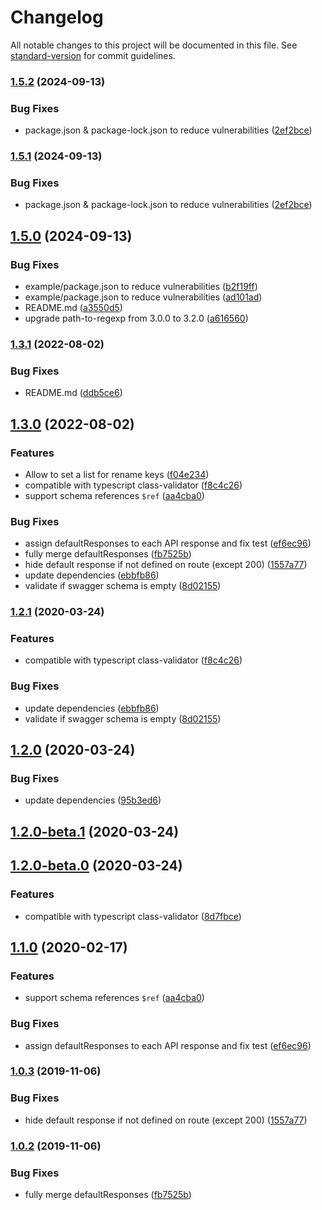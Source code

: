 # Changelog

All notable changes to this project will be documented in this file. See [standard-version](https://github.com/conventional-changelog/standard-version) for commit guidelines.

### [1.5.2](https://github.com/Igor-lkm/koa-joi-router-docs-v2/compare/v1.5.0...v1.5.2) (2024-09-13)


### Bug Fixes

* package.json & package-lock.json to reduce vulnerabilities ([2ef2bce](https://github.com/Igor-lkm/koa-joi-router-docs-v2/commit/2ef2bce19f941bf2f27a0924e393ead2c4a3446a))

### [1.5.1](https://github.com/Igor-lkm/koa-joi-router-docs-v2/compare/v1.5.0...v1.5.1) (2024-09-13)


### Bug Fixes

* package.json & package-lock.json to reduce vulnerabilities ([2ef2bce](https://github.com/Igor-lkm/koa-joi-router-docs-v2/commit/2ef2bce19f941bf2f27a0924e393ead2c4a3446a))

## [1.5.0](https://github.com/Igor-lkm/koa-joi-router-docs-v2/compare/v1.3.1...v1.5.0) (2024-09-13)


### Bug Fixes

* example/package.json to reduce vulnerabilities ([b2f19ff](https://github.com/Igor-lkm/koa-joi-router-docs-v2/commit/b2f19ff84eada18aadba97a05055ef87d6ff0615))
* example/package.json to reduce vulnerabilities ([ad101ad](https://github.com/Igor-lkm/koa-joi-router-docs-v2/commit/ad101ad1ce7fcfcf924b66ecb56fdd1e1ce95621))
* README.md ([a3550d5](https://github.com/Igor-lkm/koa-joi-router-docs-v2/commit/a3550d56c176fcf90e6422cf8ed7f735040ad3fa))
* upgrade path-to-regexp from 3.0.0 to 3.2.0 ([a616560](https://github.com/Igor-lkm/koa-joi-router-docs-v2/commit/a61656097a61812fc8a79370bfe259fb92681724))

### [1.3.1](https://github.com/Igor-lkm/koa-joi-router-docs-v2/compare/v1.3.0...v1.3.1) (2022-08-02)


### Bug Fixes

* README.md ([ddb5ce6](https://github.com/Igor-lkm/koa-joi-router-docs-v2/commit/ddb5ce69178b6fdb8bfede621c781e7e9b6f8916))

## [1.3.0](https://github.com/Igor-lkm/koa-joi-router-docs-v2/compare/v0.1.9...v1.3.0) (2022-08-02)


### Features

* Allow to set a list for rename keys ([f04e234](https://github.com/Igor-lkm/koa-joi-router-docs-v2/commit/f04e2343cf4461e4f2041ada01a9342691cba003))
* compatible with typescript class-validator ([f8c4c26](https://github.com/Igor-lkm/koa-joi-router-docs-v2/commit/f8c4c26237bf54880e7ec35c9d44e25222c167ee))
* support schema references `$ref` ([aa4cba0](https://github.com/Igor-lkm/koa-joi-router-docs-v2/commit/aa4cba04b747b2467746518334a880c643cb41c7))


### Bug Fixes

* assign defaultResponses to each API response and fix test ([ef6ec96](https://github.com/Igor-lkm/koa-joi-router-docs-v2/commit/ef6ec9620c2bdeb95e86abc8d81b6e385b69bf07))
* fully merge defaultResponses ([fb7525b](https://github.com/Igor-lkm/koa-joi-router-docs-v2/commit/fb7525b07c0d2855924a33b73d1bd65b545782bd))
* hide default response if not defined on route (except 200) ([1557a77](https://github.com/Igor-lkm/koa-joi-router-docs-v2/commit/1557a770dd33e3c6b185d9d40cc1070efb47973a))
* update dependencies ([ebbfb86](https://github.com/Igor-lkm/koa-joi-router-docs-v2/commit/ebbfb8681a0504573f4debfef3155bb072f92309))
* validate if swagger schema is empty ([8d02155](https://github.com/Igor-lkm/koa-joi-router-docs-v2/commit/8d02155f965f86c17fc3d1ecfa97fb44111739f8))

### [1.2.1](https://github.com/o2team/koa-joi-router-docs/compare/v1.1.0...v1.2.1) (2020-03-24)


### Features

* compatible with typescript class-validator ([f8c4c26](https://github.com/o2team/koa-joi-router-docs/commit/f8c4c26237bf54880e7ec35c9d44e25222c167ee))


### Bug Fixes

* update dependencies ([ebbfb86](https://github.com/o2team/koa-joi-router-docs/commit/ebbfb8681a0504573f4debfef3155bb072f92309))
* validate if swagger schema is empty ([8d02155](https://github.com/o2team/koa-joi-router-docs/commit/8d02155f965f86c17fc3d1ecfa97fb44111739f8))

## [1.2.0](https://github.com/o2team/koa-joi-router-docs/compare/v1.2.0-beta.1...v1.2.0) (2020-03-24)


### Bug Fixes

* update dependencies ([95b3ed6](https://github.com/o2team/koa-joi-router-docs/commit/95b3ed6139e16eb3aa17c553e499049854ffc063))

## [1.2.0-beta.1](https://github.com/o2team/koa-joi-router-docs/compare/v1.2.0-beta.0...v1.2.0-beta.1) (2020-03-24)

## [1.2.0-beta.0](https://github.com/o2team/koa-joi-router-docs/compare/v1.1.0...v1.2.0-beta.0) (2020-03-24)


### Features

* compatible with typescript class-validator ([8d7fbce](https://github.com/o2team/koa-joi-router-docs/commit/8d7fbcea970f99f5dd862c5df43f7e16657487b0))

## [1.1.0](https://github.com/o2team/koa-joi-router-docs/compare/v1.0.3...v1.1.0) (2020-02-17)


### Features

* support schema references `$ref` ([aa4cba0](https://github.com/o2team/koa-joi-router-docs/commit/aa4cba04b747b2467746518334a880c643cb41c7))


### Bug Fixes

* assign defaultResponses to each API response and fix test ([ef6ec96](https://github.com/o2team/koa-joi-router-docs/commit/ef6ec9620c2bdeb95e86abc8d81b6e385b69bf07))

### [1.0.3](https://github.com/o2team/koa-joi-router-docs/compare/v1.0.2...v1.0.3) (2019-11-06)


### Bug Fixes

* hide default response if not defined on route (except 200) ([1557a77](https://github.com/o2team/koa-joi-router-docs/commit/1557a770dd33e3c6b185d9d40cc1070efb47973a))

### [1.0.2](https://github.com/o2team/koa-joi-router-docs/compare/v1.0.1...v1.0.2) (2019-11-06)


### Bug Fixes

* fully merge defaultResponses ([fb7525b](https://github.com/o2team/koa-joi-router-docs/commit/fb7525b07c0d2855924a33b73d1bd65b545782bd))
